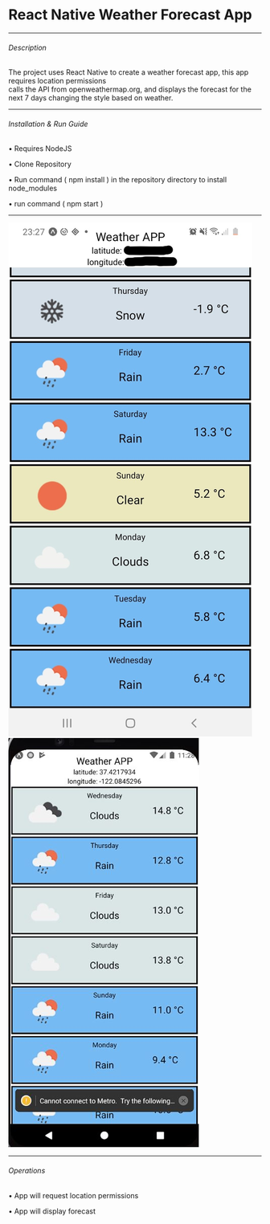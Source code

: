 # React Native Weather Forecast App
----------------------------------------

###### Description

The project uses React Native to create a weather forecast app, this app requires location permissions <br/>
calls the API from openweathermap.org, and displays the forecast for the next 7 days changing the style based on weather.

----------------------------------------

###### Installation & Run Guide

• Requires NodeJS

• Clone Repository

• Run command ( npm install ) in the repository directory to install node_modules

• run command ( npm start )

----------------------------------------

![App Example Image 1](imgs/example1.jpg)
![App Example Image 2](imgs/example2.jpg)

-----------------------------------------

###### Operations

• App will request location permissions

• App will display forecast